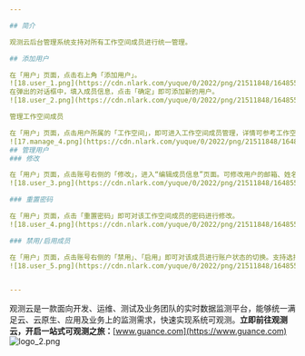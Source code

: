 ```yaml
---

## 简介

观测云后台管理系统支持对所有工作空间成员进行统一管理。

## 添加用户

在「用户」页面，点击右上角「添加用户」。
![18.user_1.png](https://cdn.nlark.com/yuque/0/2022/png/21511848/1648550758336-cf1986f6-c3a7-41ba-ac24-637fe8571e93.png#clientId=u935aa1fb-53d3-4&crop=0&crop=0&crop=1&crop=1&from=drop&id=wdqr4&margin=%5Bobject%20Object%5D&name=18.user_1.png&originHeight=701&originWidth=1419&originalType=binary&ratio=1&rotation=0&showTitle=false&size=135926&status=done&style=stroke&taskId=u2194404e-cd3f-4b22-bf05-db2d2475d12&title=)
在弹出的对话框中，填入成员信息，点击「确定」即可添加新的用户。
![18.user_2.png](https://cdn.nlark.com/yuque/0/2022/png/21511848/1648550882410-c9b875be-3fc1-4523-b5cd-fd766b29a0f2.png#clientId=u935aa1fb-53d3-4&crop=0&crop=0&crop=1&crop=1&from=drop&id=ud3d3d8de&margin=%5Bobject%20Object%5D&name=18.user_2.png&originHeight=453&originWidth=592&originalType=binary&ratio=1&rotation=0&showTitle=false&size=42489&status=done&style=stroke&taskId=ude1a23ae-69f1-49cd-b5e9-3aef6e956b8&title=)

管理工作空间成员

在「用户」页面，点击用户所属的「工作空间」，即可进入工作空间成员管理，详情可参考工作空间管理。
![17.manage_4.png](https://cdn.nlark.com/yuque/0/2022/png/21511848/1648551527536-b67001cf-baaf-417a-b4fc-32d1db8ebf65.png#clientId=u7d7d2fbd-2654-4&crop=0&crop=0&crop=1&crop=1&from=drop&id=u69d36d24&margin=%5Bobject%20Object%5D&name=17.manage_4.png&originHeight=269&originWidth=1210&originalType=binary&ratio=1&rotation=0&showTitle=false&size=38447&status=done&style=stroke&taskId=u324ba240-88da-4322-abc4-47a55931e0f&title=)
## 管理用户
### 修改

在「用户」页面，点击账号右侧的「修改」，进入“编辑成员信息”页面。可修改用户的邮箱、姓名和联系电话。
![18.user_3.png](https://cdn.nlark.com/yuque/0/2022/png/21511848/1648551067951-63607d3a-9235-4e09-b03a-f9a1037b2b53.png#clientId=u935aa1fb-53d3-4&crop=0&crop=0&crop=1&crop=1&from=drop&id=u654f7b47&margin=%5Bobject%20Object%5D&name=18.user_3.png&originHeight=341&originWidth=589&originalType=binary&ratio=1&rotation=0&showTitle=false&size=27422&status=done&style=stroke&taskId=u38482348-bc4e-4604-8e83-0396024c433&title=)

### 重置密码

在「用户」页面，点击「重置密码」即可对该工作空间成员的密码进行修改。
![18.user_4.png](https://cdn.nlark.com/yuque/0/2022/png/21511848/1648551128868-2387f7c7-bfc0-4073-8e8d-098e2a5ef88f.png#clientId=u935aa1fb-53d3-4&crop=0&crop=0&crop=1&crop=1&from=drop&id=udd99663f&margin=%5Bobject%20Object%5D&name=18.user_4.png&originHeight=293&originWidth=591&originalType=binary&ratio=1&rotation=0&showTitle=false&size=32427&status=done&style=stroke&taskId=ue78e2e57-02fc-41b6-aa10-af4854512d3&title=)

### 禁用/启用成员

在「用户」页面，点击账号右侧的「禁用」、「启用」即可对该成员进行账户状态的切换。支持选择多个成员后，点击右上角的「禁用」和「启用」批量修改多个账户状态。
![18.user_5.png](https://cdn.nlark.com/yuque/0/2022/png/21511848/1648551267150-e1be5850-9008-4377-82a0-109223c6ce4e.png#clientId=u935aa1fb-53d3-4&crop=0&crop=0&crop=1&crop=1&from=drop&id=ub504697e&margin=%5Bobject%20Object%5D&name=18.user_5.png&originHeight=189&originWidth=1230&originalType=binary&ratio=1&rotation=0&showTitle=false&size=45755&status=done&style=stroke&taskId=u63c5739c-95a5-4c3e-b290-86b00c9a90f&title=)


---
```


观测云是一款面向开发、运维、测试及业务团队的实时数据监测平台，能够统一满足云、云原生、应用及业务上的监测需求，快速实现系统可观测。**立即前往观测云，开启一站式可观测之旅：**[www.guance.com](https://www.guance.com)
![logo_2.png](https://cdn.nlark.com/yuque/0/2022/png/21511848/1642761909015-750c7ecd-81ba-4abf-b446-7b8e97abe76e.png#clientId=ucc58c24e-d7a9-4&crop=0&crop=0&crop=1&crop=1&from=drop&id=u1f1c3a96&margin=%5Bobject%20Object%5D&name=logo_2.png&originHeight=169&originWidth=746&originalType=binary&ratio=1&rotation=0&showTitle=false&size=139415&status=done&style=none&taskId=u420e6521-1eac-4f17-897f-53a63d36ff8&title=)
